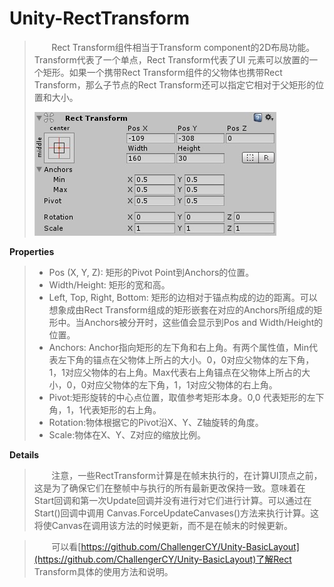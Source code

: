 # Unity-RectTransform
>&nbsp;&nbsp;&nbsp;&nbsp;&nbsp;&nbsp;&nbsp;Rect Transform组件相当于Transform component的2D布局功能。Transform代表了一个单点，Rect Transform代表了UI 元素可以放置的一个矩形。如果一个携带Rect Transform组件的父物体也携带Rect Transform，那么子节点的Rect Transform还可以指定它相对于父矩形的位置和大小。
>
>![UI_RectTransform](https://github.com/ChallengerCY/Unity-RectTransform/blob/master/Picture%26Gif/UI_RectTransform.png)

**Properties**
>- Pos (X, Y, Z): 矩形的Pivot Point到Anchors的位置。
>- Width/Height: 矩形的宽和高。
>- Left, Top, Right, Bottom: 矩形的边相对于锚点构成的边的距离。可以想象成由Rect Transform组成的矩形嵌套在对应的Anchors所组成的矩形中。当Anchors被分开时，这些值会显示到Pos and Width/Height的位置。
>- Anchors: Anchor指向矩形的左下角和右上角。有两个属性值，Min代表左下角的锚点在父物体上所占的大小。0，0对应父物体的左下角，1，1对应父物体的右上角。Max代表右上角锚点在父物体上所占的大小，0，0对应父物体的左下角，1，1对应父物体的右上角。
>- Pivot:矩形旋转的中心点位置，取值参考矩形本身。0,0 代表矩形的左下角，1，1代表矩形的右上角。
>- Rotation:物体根据它的Pivot沿X、Y、Z轴旋转的角度。
>- Scale:物体在X、Y、Z对应的缩放比例。

**Details**
>&nbsp;&nbsp;&nbsp;&nbsp;&nbsp;&nbsp;&nbsp;注意，一些RectTransform计算是在帧末执行的，在计算UI顶点之前，这是为了确保它们在整帧中与执行的所有最新更改保持一致。意味着在Start回调和第一次Update回调并没有进行对它们进行计算。可以通过在Start()回调中调用 Canvas.ForceUpdateCanvases()方法来执行计算。这将使Canvas在调用该方法的时候更新，而不是在帧末的时候更新。

>&nbsp;&nbsp;&nbsp;&nbsp;&nbsp;&nbsp;&nbsp;可以看[https://github.com/ChallengerCY/Unity-BasicLayout](https://github.com/ChallengerCY/Unity-BasicLayout)了解Rect Transform具体的使用方法和说明。
